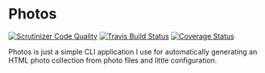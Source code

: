 # Photos
[![Scrutinizer Code Quality](https://img.shields.io/scrutinizer/g/qrz-io/photos.svg?style=flat-square)](https://scrutinizer-ci.com/g/qrz-io/photos/)
[![Travis Build Status](https://img.shields.io/travis/qrz-io/photos.svg?style=flat-square)](https://travis-ci.org/qrz-io/photos)
[![Coverage Status](https://img.shields.io/coveralls/qrz-io/photos.svg?style=flat-square)](https://coveralls.io/r/qrz-io/photos?branch=master)

Photos is just a simple CLI application I use for automatically generating an HTML photo collection from photo files and little configuration.
